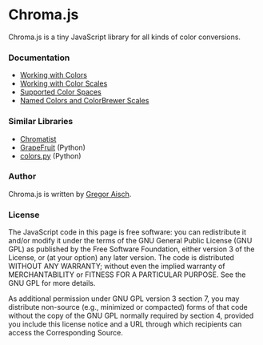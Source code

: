 # Chroma.js

Chroma.js is a tiny JavaScript library for all kinds of color conversions.

### Documentation

* [Working with Colors](https://github.com/gka/chroma.js/wiki/Colors)
* [Working with Color Scales](https://github.com/gka/chroma.js/wiki/Color-Scales)
* [Supported Color Spaces](https://github.com/gka/chroma.js/wiki/Color-Spaces)
* [Named Colors and ColorBrewer Scales](https://github.com/gka/chroma.js/wiki/Predefined-Colors)

### Similar Libraries

* [Chromatist](https://github.com/jrus/chromatist)
* [GrapeFruit](http://code.google.com/p/grapefruit/) (Python)
* [colors.py](https://github.com/mattrobenolt/colors.py) (Python)

### Author

Chroma.js is written by [Gregor Aisch](http://twitter.com/driven_by_data).

### License

The JavaScript code in this page is free software: you can redistribute it and/or modify it under the terms of the GNU General Public License (GNU GPL) as published by the Free Software Foundation, either version 3 of the License, or (at your option) any later version.  The code is distributed WITHOUT ANY WARRANTY; without even the implied warranty of MERCHANTABILITY or FITNESS FOR A PARTICULAR PURPOSE.  See the GNU GPL for more details.

As additional permission under GNU GPL version 3 section 7, you may distribute non-source (e.g., minimized or compacted) forms of that code without the copy of the GNU GPL normally required by section 4, provided you include this license notice and a URL through which recipients can access the Corresponding Source. 